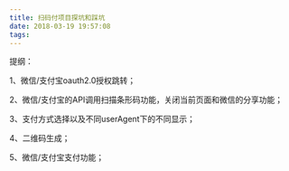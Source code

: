 ```yaml
---
title: 扫码付项目探坑和踩坑
date: 2018-03-19 19:57:08
tags:
---
```

提纲：

1、微信/支付宝oauth2.0授权跳转；

2、微信/支付宝的API调用扫描条形码功能，关闭当前页面和微信的分享功能；

3、支付方式选择以及不同userAgent下的不同显示；

4、二维码生成；

5、微信/支付宝支付功能；